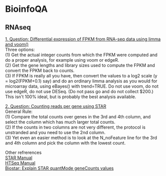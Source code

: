 # BioinfoQA

## RNAseq

[1. Question: Differential expression of FPKM from RNA-seq data using limma and voom()](https://support.bioconductor.org/p/56275/)  
Three options:  
(1) Get the actual integer counts from which the FPKM were computed and do a proper analysis, for example using voom or edgeR.  
(2) Get the gene lengths and library sizes used to compute the FPKM and convert the FPKM back to counts.  
(3) If FPKM is really all you have, then convert the values to a log2 scale (y = log2(FPKM+0.1) say) and do an ordinary limma analysis as you would for microarray data, using eBayes() with trend=TRUE. Do not use voom, do not use edgeR, do not use DESeq. (Do not pass go and do not collect $200.) This isn't 100% ideal, but is probably the best analysis available.  

[2. Question: Counting reads per gene using STAR](https://groups.google.com/forum/#!topic/rna-star/gZRJx3ElRNo)  
General Rule:  
(1) Compare the total counts over genes in the 3rd and 4th column, and select the column which has much larger total counts.  
(2) If the counts in two columns are not very different, the protocol is unstranded and you need to use the 2nd column.  
(3) Yet even an easier method is to look at the N_noFeature line for the 3rd and 4th column and pick the column with the lowest count.  

Other refrerences  
[STAR Manual](https://github.com/alexdobin/STAR/blob/master/doc/STARmanual.pdf)  
[HTSeq Manual](https://htseq.readthedocs.io/en/release_0.11.1/count.html)  
[Biostar: Explain STAR quantMode geneCounts values](https://www.biostars.org/p/218995/)  
